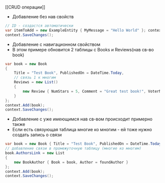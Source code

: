 [[CRUD операции]]

- Добавление без нав свойств
```cs
// ID - создастся автоматически
var itemToAdd = new ExampleEntity { MyMessage = "Hello World" }; context.Add(itemToAdd); 
context.SaveChanges();
```
- Добавление с навигационном свойством
- В этом  примере обновится 2 таблицы с Books и Reviews(нав св-во book)
```cs
var book = new Book 
{ 
	Title = "Test Book", PublishedOn = DateTime.Today, 
	// связь 1 к многим
	Reviews = new List() 
	{ 
		new Review { NumStars = 5, Comment = "Great test book!", VoterName = "Mr U Test" } 
	} 
}; 
context.Add(book); 
context.SaveChanges();
```

- Добавление с уже имеющимся нав св-вом происходит примерно также
- Если есть связующая таблица многие ко многим - ей тоже нужно создать запись о связи
```cs
var book = new Book { Title = "Test Book", PublishedOn = DateTime.Today }; 
// добавление связи в промежуточную таблицу (многие ко многим) 
book.AuthorsLink = new List 
{ 
	new BookAuthor { Book = book, Author = foundAuthor } 
}; 
context.Add(book); 
context.SaveChanges();
```
